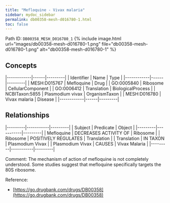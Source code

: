 ```yaml
---
title: "Mefloquine - Vivax malaria"
sidebar: mydoc_sidebar
permalink: db00358-mesh-d016780-1.html
toc: false 
---
```



Path ID: `DB00358_MESH_D016780_1`
{% include image.html url="images/db00358-mesh-d016780-1.png" file="db00358-mesh-d016780-1.png" alt="db00358-mesh-d016780-1" %}

## Concepts

|------------|------|---------|
| Identifier | Name | Type    |
|------------|------|---------|
| MESH:D015767 | Mefloquine | Drug |
| GO:0005840 | Ribosome | CellularComponent |
| GO:0006412 | Translation | BiologicalProcess |
| NCBITaxon:5855 | Plasmodium vivax | OrganismTaxon |
| MESH:D016780 | Vivax malaria | Disease |
|------------|------|---------|

## Relationships

|---------|-----------|---------|
| Subject | Predicate | Object  |
|---------|-----------|---------|
| Mefloquine | DECREASES ACTIVITY OF | Ribosome |
| Ribosome | POSITIVELY REGULATES | Translation |
| Translation | IN TAXON | Plasmodium Vivax |
| Plasmodium Vivax | CAUSES | Vivax Malaria |
|---------|-----------|---------|

Comment: The mechanism of action of mefloquine is not completely understood. Some studies suggest that mefloquine specifically targets the 80S ribosome.

Reference: 
  - [https://go.drugbank.com/drugs/DB00358](https://go.drugbank.com/drugs/DB00358)
